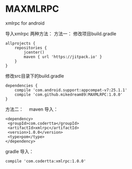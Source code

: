 # MAXMLRPC
xmlrpc for android

导入xmlrpc 两种方法：
方法一：
修改项目build.gradle
```
allprojects {
    repositories {
        jcenter()
        maven { url 'https://jitpack.io' }
    }
}
```
修改src目录下的build.gradle
```
dependencies {
    compile 'com.android.support:appcompat-v7:25.1.1'
    compile 'com.github.mikedream89:MAXMLRPC:1.0.0'
}
```
方法二：
　maven 导入：
 ```
 <dependency>
  <groupId>com.codertta</groupId>
  <artifactId>xmlrpc</artifactId>
  <version>1.0.0</version>
  <type>pom</type>
</dependency>
```
gradle 导入：
```
compile 'com.codertta:xmlrpc:1.0.0'
```
